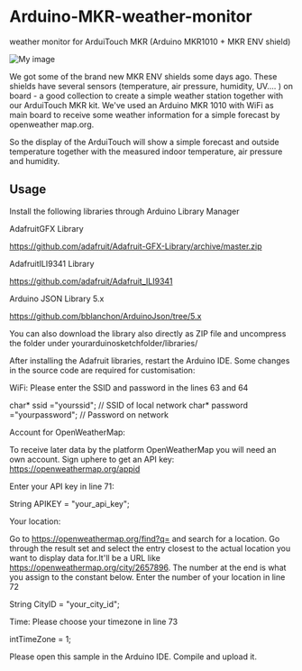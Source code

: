 # Arduino-MKR-weather-monitor
weather monitor for ArduiTouch MKR (Arduino MKR1010 + MKR ENV shield)

![My image](https://hackster.imgix.net/uploads/attachments/830159/blob_8kXXmdGEIq.blob?auto=compress%2Cformat&w=900&h=675&fit=min)

We got some of the brand new MKR ENV shields some days ago. These shields have several sensors (temperature, air pressure, humidity, UV.... ) on board - a good collection to create a simple weather station together with our ArduiTouch MKR kit. We've used an Arduino MKR 1010 with WiFi as main board to receive some weather information for a simple forecast by openweather map.org.

So the display of the ArduiTouch will show a simple forecast and outside temperature together with the measured indoor temperature, air pressure and humidity.


## Usage

Install the following libraries through Arduino Library Manager

AdafruitGFX Library

https://github.com/adafruit/Adafruit-GFX-Library/archive/master.zip

AdafruitILI9341 Library

https://github.com/adafruit/Adafruit_ILI9341

Arduino JSON Library 5.x

https://github.com/bblanchon/ArduinoJson/tree/5.x

You can also download the library also directly as ZIP file and uncompress the folder under yourarduinosketchfolder/libraries/

After installing the Adafruit libraries, restart the Arduino IDE. Some changes in the source code are required for customisation:

WiFi: Please enter the SSID and password in the lines 63 and 64

char* ssid ="yourssid"; // SSID of local network
char* password ="yourpassword"; // Password on network

Account for OpenWeatherMap:

To receive later data by the platform OpenWeatherMap you will need an own account. Sign uphere to get an API key: https://openweathermap.org/appid 

Enter your API key in line 71:

String APIKEY = "your_api_key";

Your location:

Go to https://openweathermap.org/find?q= and search for a location. Go through the result set and select the entry closest to the actual location you want to display data for.It'll be a URL like https://openweathermap.org/city/2657896. The number at the end is what you assign to the constant below. Enter the number of your location in line 72

String CityID = "your_city_id";

Time: Please choose your timezone in line 73

intTimeZone = 1;

Please open this sample in the Arduino IDE. Compile and upload it. 

